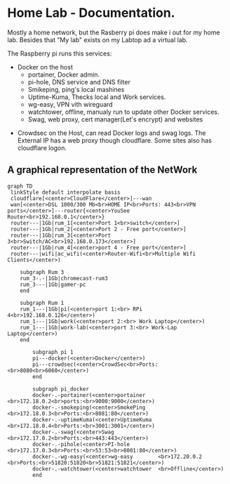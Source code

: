 # Home Lab - Documentation. 

Mostly a home network, but the Rasberry pi does make i out for my home lab. 
Besides that "My lab" exists on my Labtop ad a virtual lab. 

The Raspberry pi runs this services:
* Docker on the host
  * portainer, Docker admin.
  * pi-hole, DNS service and DNS filter
  * Smikeping, ping's local mashines
  * Uptime-Kuma, Thecks local and Work services. 
  * wg-easy, VPN vith wireguard
  * watchtower, offline, manualy run to update other Docker services. 
  * Swag, web proxy, cert manager(Let's encrypt) and websites
- Crowdsec on the Host, can read Docker logs and swag logs. 
The External IP has a web proxy though cloudflare. 
Some sites also has cloudflare logon. 


## A graphical representation of the NetWork

```mermaid
graph TD
 linkStyle default interpolate basis
 cloudflare[<center>CloudFlare</center>]---wan
 wan[<center>DSL 1000/300 Mb<br>HOME IP<br>Ports: 443<br>VPN ports</center>]---router{<center>YouSee Router<br>192.168.0.1</center>}
 router---|1Gb|rum_1[<center>Port 1<br>switch</center>]
 router---|1Gb|rum_2[<center>Port 2 - Free port</center>]
 router---|1Gb|rum_3[<center>Port 3<br>Switch/AC<br>192.168.0.173</center>]
 router---|1Gb|rum_4[<center>port 4 - Free port</center>]
 router---|wifi|ac_wifi(<center>Router-Wifi<br>Multiple Wifi Clients</center>)

    subgraph Rum 3
    rum_3-.-|1Gb|chromecast-rum3
    rum_3---|1Gb|gamer-pc
    end

    subgraph Rum 1
    rum_1---|1Gb|pi(<center>port 1:<br> RPi 4<br>192.168.0.126</center>)
    rum_1---|1Gb|work(<center>port 2:<br> Work Laptop</center>)
    rum_1---|1Gb|work-lab(<center>port 3:<br> Work-Lap Laptop</center>)
    end

        subgraph pi 1
        pi---docker(<center>Docker</center>)
        pi---crowdsec(<center>CrowdSec<br>Ports:<br>8080<br>6060</center>)
        end

        subgraph pi_docker
        docker-.-portainer(<center>portainer    <br>172.18.0.2<br>ports:<br>9000:9000</center>)
        docker-.-smokeping(<center>SmokePing    <br>172.18.0.3<br>Ports:<br>8081:80</center>)
        docker-.-uptimeKuma(<center>UptimeKuma  <br>172.18.0.4<br>Ports:<br>3001:3001</center>)
        docker-.-swag(<center>Swag              <br>172.17.0.2<br>Ports:<br>443:443</center>)
        docker-.-pihole(<center>PI-hole         <br>172.17.0.3<br>Ports:<br>53:53<br>8001:80</center>)
        docker-.-wg-easy(<center>wg-easy        <br>172.20.0.2     <br>Ports:<br>51820:51820<br>51821:51821</center>)
        docker-.-watchtower(<center>watchtower  <br>Offline</center>)
        end
```


